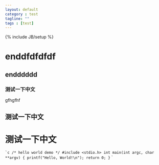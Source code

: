 ```yaml
---
layout: default
category : test
tagline: ""
tags : [test]
---
```

{% include JB/setup %}



# enddfdfdfdf

## endddddd

### 测试一下中文

gfhgfhf

## 测试一下中文

# 测试一下中文

`` `c
/* hello world demo */
#include <stdio.h>
int main(int argc, char **argv)
{
    printf("Hello, World!\n");
    return 0;
}
`` `